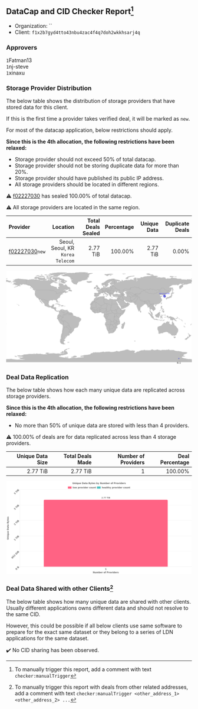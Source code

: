 ## DataCap and CID Checker Report[^1]
 - Organization: ``
 - Client: `f1x2b7gyd4tto43nbu4zac4f4q7doh2wkkhsarj4q`
### Approvers
`1`Fatman13<br/>`1`nj-steve<br/>`1`xinaxu

### Storage Provider Distribution
The below table shows the distribution of storage providers that have stored data for this client.

If this is the first time a provider takes verified deal, it will be marked as `new`.

For most of the datacap application, below restrictions should apply.

**Since this is the 4th allocation, the following restrictions have been relaxed:**
 - Storage provider should not exceed 50% of total datacap.
 - Storage provider should not be storing duplicate data for more than 20%.
 - Storage provider should have published its public IP address.
 - All storage providers should be located in different regions.

⚠️ [f02227030](https://filfox.info/en/address/f02227030) has sealed 100.00% of total datacap.

⚠️ All storage providers are located in the same region.

| Provider                                                    |                             Location | Total Deals Sealed | Percentage | Unique Data | Duplicate Deals |
| :---------------------------------------------------------- | -----------------------------------: | -----------------: | ---------: | ----------: | --------------: |
| [f02227030](https://filfox.info/en/address/f02227030)`new`  | Seoul, Seoul, KR<br/>`Korea Telecom` |           2.77 TiB |    100.00% |    2.77 TiB |           0.00% |

<img src="https://raw.githubusercontent.com/data-preservation-programs/filplus-checker-assets/main/filecoin-project/filecoin-plus-large-datasets/issues/1823/1696819444411.png"/>

### Deal Data Replication
The below table shows how each many unique data are replicated across storage providers.


**Since this is the 4th allocation, the following restrictions have been relaxed:**
- No more than 50% of unique data are stored with less than 4 providers.

⚠️ 100.00% of deals are for data replicated across less than 4 storage providers.

| Unique Data Size | Total Deals Made | Number of Providers | Deal Percentage |
| ---------------: | ---------------: | ------------------: | --------------: |
|         2.77 TiB |         2.77 TiB |                   1 |         100.00% |

<img src="https://raw.githubusercontent.com/data-preservation-programs/filplus-checker-assets/main/filecoin-project/filecoin-plus-large-datasets/issues/1823/1696819445299.png"/>

### Deal Data Shared with other Clients[^3]
The below table shows how many unique data are shared with other clients.
Usually different applications owns different data and should not resolve to the same CID.

However, this could be possible if all below clients use same software to prepare for the exact same dataset or they belong to a series of LDN applications for the same dataset.

✔️ No CID sharing has been observed.

[^1]: To manually trigger this report, add a comment with text `checker:manualTrigger`

[^2]: Deals from those addresses are combined into this report as they are specified with `checker:manualTrigger`

[^3]: To manually trigger this report with deals from other related addresses, add a comment with text `checker:manualTrigger <other_address_1> <other_address_2> ...`
